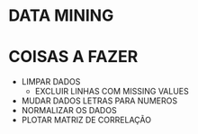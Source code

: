 # DATA MINING

# COISAS A FAZER
- LIMPAR DADOS
  - EXCLUIR LINHAS COM MISSING VALUES
- MUDAR DADOS LETRAS PARA NUMEROS
- NORMALIZAR OS DADOS
- PLOTAR MATRIZ DE CORRELAÇÃO
